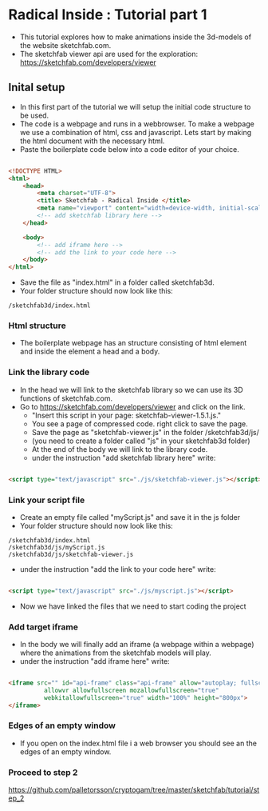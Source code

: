 # Radical Inside : Tutorial part 1 

- This tutorial explores how to make animations inside the 3d-models of the website sketchfab.com.
- The sketchfab viewer api are used for the exploration: https://sketchfab.com/developers/viewer 

## Inital setup
- In this first part of the tutorial we will setup the initial code structure to be used. 
- The code is a webpage and runs in a webbrowser. To make a webpage we use a combination of html, css and javascript. Lets start by making the html document with the necessary html.
- Paste the boilerplate code below into a code editor of your choice. 

```html

<!DOCTYPE HTML>
<html>
    <head>
        <meta charset="UTF-8">
        <title> Sketchfab - Radical Inside </title>
        <meta name="viewport" content="width=device-width, initial-scale=1">
        <!-- add sketchfab library here -->
    </head>

    <body>
        <!-- add iframe here -->
        <!-- add the link to your code here -->
    </body>
</html>

```

- Save the file as "index.html" in a folder called sketchfab3d. 
- Your folder structure should now look like this: 

```
/sketchfab3d/index.html
```

### Html structure
- The boilerplate webpage has an structure consisting of html element and inside the element a head and a body.

### Link the library code 
- In the head we will link to the sketchfab library so we can use its 3D functions of sketchfab.com.
- Go to https://sketchfab.com/developers/viewer and click on the link. 
    - "Insert this script in your page: sketchfab-viewer-1.5.1.js." 
    - You see a page of compressed code. right click to save the page.
    - Save the page as "sketchfab-viewer.js" in the folder /sketchfab3d/js/
    - (you need to create a folder called "js" in your sketchfab3d folder)
    - At the end of the body we will link to the library code.
    - under the instruction "add sketchfab library here" write: 
    
```html

<script type="text/javascript" src="./js/sketchfab-viewer.js"></script>

```

### Link your script file
- Create an empty file called "myScript.js" and save it in the js folder
- Your folder structure should now look like this: 

```
/sketchfab3d/index.html
/sketchfab3d/js/myScript.js
/sketchfab3d/js/sketchfab-viewer.js
```
- under the instruction "add the link to your code here" write:

```html

<script type="text/javascript" src="./js/myscript.js"></script>

```
- Now we have linked the files that we need to start coding the project

### Add target iframe
- In the body we will finally add an iframe (a webpage within a webpage) where the animations from the sketchfab models will play.
- under the instruction "add iframe here" write: 

```html

<iframe src="" id="api-frame" class="api-frame" allow="autoplay; fullscreen; vr"
          allowvr allowfullscreen mozallowfullscreen="true"
          webkitallowfullscreen="true" width="100%" height="800px">
</iframe>

```
### Edges of an empty window
- If you open on the index.html file i a web browser you should see an the edges of an empty window. 

### Proceed to step 2
https://github.com/palletorsson/cryptogam/tree/master/sketchfab/tutorial/step_2
